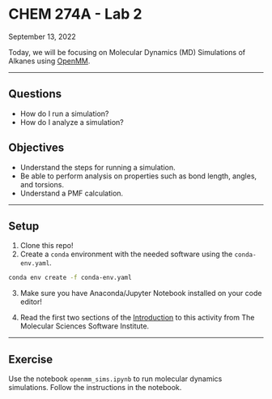 # CHEM 274A - Lab 2
September 13, 2022

Today, we will be focusing on Molecular Dynamics (MD) Simulations of Alkanes using [OpenMM](https://openmm.org/documentation).

---

## Questions
- How do I run a simulation?
- How do I analyze a simulation?

## Objectives
- Understand the steps for running a simulation.
- Be able to perform analysis on properties such as bond length, angles, and torsions.
- Understand a PMF calculation.

---

## Setup
1. Clone this repo!
2. Create a `conda` environment with the needed software using the `conda-env.yaml`.

```bash
conda env create -f conda-env.yaml
```

3. Make sure you have Anaconda/Jupyter Notebook installed on your code editor!

4. Read the first two sections of the [Introduction](https://education.molssi.org/mm-tools/01-introduction/index.html) to this activity from The Molecular Sciences Software Institute.

---

## Exercise
Use the notebook `openmm_sims.ipynb` to run molecular dynamics simulations. Follow the instructions in the notebook.